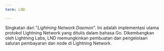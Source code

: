 ```yaml
---
term: LND

---
```

Singkatan dari "*Lightning Network Daemon*". Ini adalah implementasi utama protokol Lightning Network yang ditulis dalam bahasa Go. Dikembangkan oleh Lightning Labs, LND memungkinkan pembuatan dan pengelolaan saluran pembayaran dan node di Lightning Network.